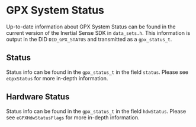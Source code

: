 # GPX System Status

Up-to-date information about GPX System Status can be found in the current version of the Inertial Sense SDK in `data_sets.h`. This information is output in the DID `DID_GPX_STATUS` and transmitted as a `gpx_status_t`.

## Status

Status info can be found in the `gpx_status_t` in the field `status`. Please see `eGpxStatus` for more in-depth information.

## Hardware Status

Status info can be found in the `gpx_status_t` in the field `hdwStatus`. Please see `eGPXHdwStatusFlags` for more in-depth information.
